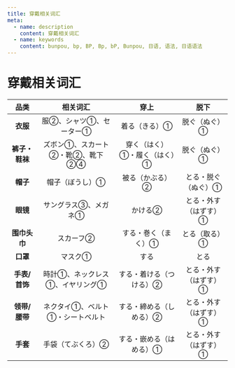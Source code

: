 ```yaml
---
title: 穿戴相关词汇
meta:
  - name: description
    content: 穿戴相关词汇
  - name: keywords
    content: bunpou, bp, BP, Bp, bP, Bunpou, 日语, 语法, 日语语法
---
```

    
# 穿戴相关词汇
    
|   品类   |  相关词汇   |  穿上  |  脱下  |
| :--------: | :---------: | :---------: | :---------: |
| **衣服**     | 服②、シャツ①、セーター①             | 着る（きる）①                   | 脱ぐ（ぬぐ）①                  |
| **裤子・鞋袜** | ズボン①、スカート②・靴②、靴下②④    | 穿く（はく）①・履く（はく）①    | 脱ぐ（ぬぐ）①                  |
| **帽子**     | 帽子（ぼうし）①                      | 被る（かぶる）②                 | とる・脱ぐ（ぬぐ）①            |
| **眼镜**     | サングラス③、メガネ①                | かける②                         | とる・外す（はずす）①          |
| **围巾头巾** | スカーフ②                           | する・巻く（まく）①             | とる（取る）①                  |
| **口罩**     | マスク①                             | する                             | とる                           |
| **手表/首饰** | 時計①、ネックレス①、イヤリング①     | する・着ける（つける）②         | とる・外す（はずす）①          |
| **领带/腰带** | ネクタイ①、ベルト①・シートベルト     | する・締める（しめる）②         | とる・外す（はずす）①          |
| **手套**     | 手袋（てぶくろ）②                    | する・嵌める（はめる）①         | とる・外す（はずす）①          |

